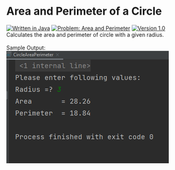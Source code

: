 # Area and Perimeter of a Circle
[![Written in Java](https://img.shields.io/badge/language-java-green)](#)
[![Problem: Area and Perimeter](https://img.shields.io/badge/problem-Area%20Perimeter-important)](#)
[![Version 1.0](https://img.shields.io/badge/version-1.0-informational)](#)\
Calculates the area and perimeter of circle with a given radius.\
\
Sample Output:\
[![Sample Output](/assets/images/j101circleareaperimeter.png)](#)

